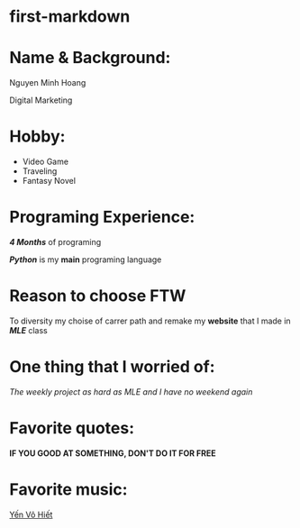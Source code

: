 # first-markdown

# Name & Background:
<p>Nguyen Minh Hoang</p>
<p>Digital Marketing </p>

# Hobby:

<ul>
<li>Video Game </li>
<li>Traveling</li>
<li>Fantasy Novel</li>
</ul>

# Programing Experience:

<p><strong><em>4 Months</em></strong> of programing</p>
<p><strong><em>Python</em></strong> is my <strong>main</strong> programing language</p>

# Reason to choose FTW
<p>To diversity my choise of carrer path and remake my <strong>website</strong> that I made in <strong><em>MLE</em></strong> class</p>

# One thing that I worried of:

<p><em>The weekly project as hard as MLE and I have no weekend again</em></p>

# Favorite quotes:
<p><strong>IF YOU GOOD AT SOMETHING, DON'T DO IT FOR FREE</strong></p>

# Favorite music:

[Yến Vô Hiết](https://www.youtube.com/watch?v=lNCViM7R8N8 "Yến Vô Hiết")

